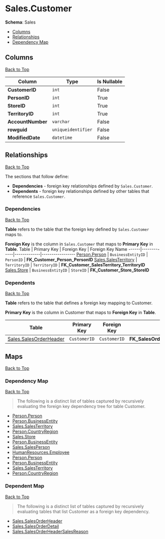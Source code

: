 # Sales.Customer

**Schema**: Sales
* [Columns](#columns)
* [Relationships](#relationships)
* [Dependency Map](#dependency-map)

## Columns
[Back to Top](#customer)

Column | Type | Is Nullable
-------|------|------------
**CustomerID** | `int` | False
**PersonID** | `int` | True
**StoreID** | `int` | True
**TerritoryID** | `int` | True
**AccountNumber** | `varchar` | False
**rowguid** | `uniqueidentifier` | False
**ModifiedDate** | `datetime` | False

## Relationships
[Back to Top](#customer)


The sections that follow define:
* **Dependencies** - foreign key relationships defined by `Sales.Customer`.
* **Dependents** - foreign key relationships defined by other tables that reference `Sales.Customer`.

### Dependencies
[Back to Top](#customer)


**Table** refers to the table that the foreign key defined by `Sales.Customer` maps to.

**Foreign Key** is the column in `Sales.Customer` that maps to **Primary Key** in **Table**.
Table | Primary Key | Foreign Key | Foreign Key Name
------|-------------|-------------|-----------------
[Person.Person](../Person/Person.md) | `BusinessEntityID` | `PersonID` | **FK_Customer_Person_PersonID**
[Sales.SalesTerritory](./SalesTerritory.md) | `TerritoryID` | `TerritoryID` | **FK_Customer_SalesTerritory_TerritoryID**
[Sales.Store](./Store.md) | `BusinessEntityID` | `StoreID` | **FK_Customer_Store_StoreID**

### Dependents
[Back to Top](#customer)

**Table** refers to the table that defines a foreign key mapping to Customer.

**Primary Key** is the column in Customer that maps to **Foreign Key** in **Table**.

Table | Primary Key | Foreign Key | Foreign Key Name
------|-------------|-------------|-----------------
[Sales.SalesOrderHeader](./SalesOrderHeader.md) | `CustomerID` | `CustomerID` | **FK_SalesOrderHeader_Customer_CustomerID**

## Maps
[Back to Top](#customer)

### Dependency Map
[Back to Top](#customer)

> The following is a distinct list of tables captured by recursively evaluating the foreign key dependency tree for table Customer.

* [Person.Person](../Person/Person.md)
* [Person.BusinessEntity](./BusinessEntity.md)
* [Sales.SalesTerritory](./SalesTerritory.md)
* [Person.CountryRegion](../Person/CountryRegion.md)
* [Sales.Store](./Store.md)
* [Person.BusinessEntity](../Person/BusinessEntity.md)
* [Sales.SalesPerson](./SalesPerson.md)
* [HumanResources.Employee](../HumanResources/Employee.md)
* [Person.Person](../Person/Person.md)
* [Person.BusinessEntity](./BusinessEntity.md)
* [Sales.SalesTerritory](./SalesTerritory.md)
* [Person.CountryRegion](../Person/CountryRegion.md)
### Dependent Map
[Back to Top](#customer)

> The following is a distinct list of tables captured by recursively evaluating tables that list Customer as a foreign key dependency.

* [Sales.SalesOrderHeader](./SalesOrderHeader.md)
* [Sales.SalesOrderDetail](./SalesOrderDetail.md)
* [Sales.SalesOrderHeaderSalesReason](./SalesOrderHeaderSalesReason.md)
